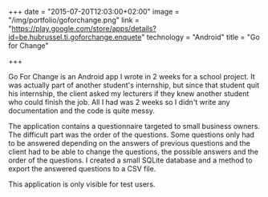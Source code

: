 +++
date = "2015-07-20T12:03:00+02:00"
image = "/img/portfolio/goforchange.png"
link = "https://play.google.com/store/apps/details?id=be.hubrussel.ti.goforchange.enquete"
technology = "Android"
title = "Go for Change"

+++

Go For Change is an Android app I wrote in 2 weeks for a school project. It was actually part of another student's internship, but since that student quit his internship, the client asked my lecturers if they knew another student who could finish the job. All I had was 2 weeks so I didn't write any documentation and the code is quite messy.

The application contains a questionnaire targeted to small business owners. The difficult part was the order of the questions. Some questions only had to be answered depending on the answers of previous questions and the client had to be able to change the questions, the possible answers and the order of the questions. I created a small SQLite database and a method to export the answered questions to a CSV file.

This application is only visible for test users.